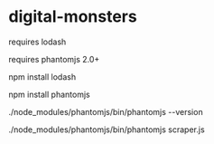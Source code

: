 # digital-monsters

requires lodash

requires phantomjs 2.0+

npm install lodash

npm install phantomjs

./node_modules/phantomjs/bin/phantomjs --version

./node_modules/phantomjs/bin/phantomjs scraper.js
